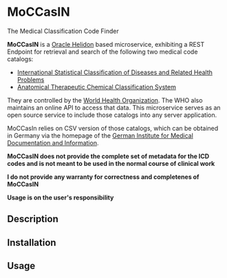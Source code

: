 # MoCCasIN
The Medical Classification Code Finder

**MoCCasIN** is a [Oracle Helidon](https://github.com/oracle/helidon) based microservice, exhibiting a REST Endpoint for retrieval and search of the following two medical code catalogs:

- [International Statistical Classification of Diseases and Related Health Problems](https://en.wikipedia.org/wiki/International_Statistical_Classification_of_Diseases_and_Related_Health_Problems)
- [Anatomical Therapeutic Chemical Classification System](https://en.wikipedia.org/wiki/Anatomical_Therapeutic_Chemical_Classification_System)

They are controlled by the [World Health Organization](http://www.who.int/). The WHO also maintains an online API to access that data. This microservice serves as an open source service to include those catalogs into any server application. 

MoCCasIn relies on CSV version of those catalogs, which can be obtained in Germany via the homepage of the [German Institute for Medical Documentation and Information](https://www.dimdi.de/dynamic/en/homepage/index.html).

**MoCCasIN does not provide the complete set of metadata for the ICD codes and is not meant to be used in the normal course of clinical work**

**I do not provide any warranty for correctness and completenes of MoCCasIN**

**Usage is on the user's responsibility**

## Description

## Installation

## Usage
